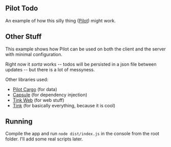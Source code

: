 Pilot Todo
----------

An example of how this silly thing ([Pilot](https://github.com/wartman/pilot)) might work.

Other Stuff
-----------

This example shows how Pilot can be used on both the client and the server with minimal configuration.

Right now it *sorta* works -- todos will be persisted in a json file between updates -- but there is a lot of messyness.

Other libraries used:

- [Pilot Cargo](https://github.com/wartman/pilot.cargo) (for data)
- [Capsule](https://github.com/wartman/capsule) (for dependency injection)
- [Tink Web](https://github.com/haxetink/tink_web) (for web stuff)
- [Tink](https://github.com/haxetink) (for basically everything, because it is cool)

Running
-------

Compile the app and run `node dist/index.js` in the console from the root folder. I'll add some real scripts later. 

